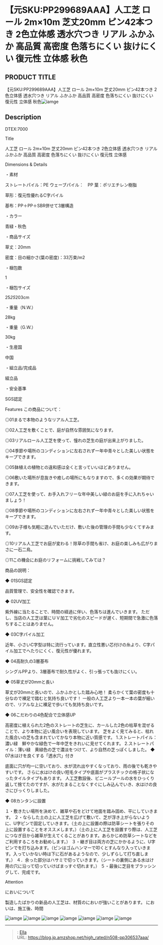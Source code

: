 # 【元SKU:PP299689AAA】人工芝 ロール 2m×10m 芝丈20mm ピン42本つき 2色立体感 透水穴つき リアル ふかふか 高品質 高密度 色落ちにくい 抜けにくい 復元性 立体感 秋色


## PRODUCT TITLE 

【元SKU:PP299689AAA】人工芝 ロール 2m×10m 芝丈20mm ピン42本つき 2色立体感 透水穴つき リアル ふかふか 高品質 高密度 色落ちにくい 抜けにくい 復元性 立体感 秋色![iamge](https://b2bfiles1.gigab2b.cn/image/wkseller/304/人工芝/20200816_3a40a8eae171f7ed6b2cba9957ac23aa.jpg)

## Description

DTEX:7000

Title

人工芝 ロール 2m×10m 芝丈20mm ピン42本つき 2色立体感 透水穴つき リアル ふかふか 高品質 高密度 色落ちにくい 抜けにくい 復元性 立体感

Dimensions &amp; Details



・素材

ストレートパイル：PE
ウェーブパイル：　PP
葉：ポリエチレン樹脂

草形：復元性優れるC字パイル

基布：PP＋PP＋SBR併せて3層構造

・カラー

青緑・秋色

・商品サイズ

草丈：20mm

密度：目の細かさ(葉の密度)：33万束/m2

・梱包数

1

・梱包サイズ

25*25*203cm

・重量（N.W.）

28kg

・重量（G.W.）

30kg

・生産国

中国

・組立品/完成品

組立品

・安全基準

SGS認定





Features
この商品について：

◎01まるで本物のようなリアル人工芝。

◎02人工芝を敷くことで、庭が自然な雰囲気になります。

◎03リアルロール人工芝を使って、憧れの芝生の庭が出来上がりました。

◎04季節や場所のコンディションに左右されず一年中青々とした美しい状態をキープできます。

◎05鉢植えの植物との違和感は全くと言っていいほどありません。

◎06敷いた場所が息抜きや癒しの場所にもなりますので、多くの効果が期待できます。

◎07人工芝を使って、お手入れフリーな年中美しい緑のお庭を手に入れちゃいましょう！

◎08季節や場所のコンディションに左右されず一年中青々とした美しい状態をキープできます。

◎09お子様も気軽に遊んでいただけ、敷いた後の管理の手間も少なくてすみます。

◎10リアル人工芝でお庭が変わる！除草の手間も省け、お庭の楽しみも広がりまさに一石二鳥。

◎11この機会にお庭のリフォームに挑戦してみては？



商品の説明：

◆ 01SGS認定

品質管理で、安全性を確認できます。

◆ 02UV加工

紫外線に当たることで、時間の経過に伴い、色落ちは進んでいきます。
ただし、当店の人工芝は葉にＵＶ加工で劣化のスピードが遅く、短期間で急激に色落ちすることはありません。

◆ 03C字パイル加工

近年、小さいC字型は特に流行っています。直立性悪い芯付けの糸より、C字パイル加工でへたりにくく、復元性が優れます。

◆ 04高耐久の3層基布

シングルPPより、3層基布で耐久性がよく、引っ張っても抜けにくい。

◆ 05草丈が20mmと長い

草丈が20mmと長いので、ふかふかとした踏み心地！
柔らかくて葉の密度も十分なので裸足で踏むと気持ち良いです！
一般の人工芝より一本一本の葉が細いので、リアルな上に裸足で歩いても気持ち良いです。

◆ 06こだわりの4色配合で立体感UP

高密度に植えられた2色のストレートの芝生に、カールした2色の枯草を混ぜることで、より本物に近い風合いを表現しています。
芝をよく見てみると、枯れた風合いの芝も含まれていてかなり本物に近い質感です。
1.ストレートパイル：濃い緑　鮮やかな緑色で一年中芝をきれいに見せてくれます。
2.ストレートパイル：薄い緑　黄緑色の芝で濃淡をつけて、より自然の芝っぽくしました。
◆ 07水はけを良くする「透水穴」付き

底面に穴が均一に空いており、水が流れ出やすくなっており、雨の後でも乾きやすいです。
さらに水はけの良い短毛タイプや底面がプラスチックの格子状になったタイルタイプもあります。
人工芝敷設後、ビニールプールの水をひっくり返して捨てたのですが、水がたまることなくすぐにしみ込んでいき、水はけの良さにびっくりしました。

◆ 08カンタンに設置

１・敷きたい場所を決めて、雑草や石をどけて地面を踏み固め、平にしていきます。
２・ならした土の上に人工芝を広げて敷いて、芝が浮き上がらないように、U字ピンで固定していきます。（土の上に設置の際は防草シートを張りその上に設置することをオススメします。）（土の上に人工芝を設置すり際は、人工芝につなぎ目から雑草が生えてくることがあります。あらかじめ防草シートなどをご利用するころをお勧めします。）
３・継ぎ目は両方の芝にかかるように、U字ピンでを打ち込みます。（ピンはゴムハンマーで叩くとすんなり入っていきます。入っていかない時は下に石があるようなので、少しずらして打ち直します。）
４．余った部分はハサミで切っていきます。（シートの裏側にある水はけ用の穴に沿って切っていけばまっすぐ切れます。）
５・最後に芝目をブラッシングして、完成です。



Attention

においについて

製造したばかりの新品の人工芝は、材質のにおいが強いことがあります。
においは、施工後、時間









![iamge](https://b2bfiles1.gigab2b.cn/image/wkseller/304/人工芝/20200816_02d9c238674f61de21ba5a4a29bf134b.JPG)
![iamge](https://b2bfiles1.gigab2b.cn/image/wkseller/304/人工芝/20200816_0fe90c34a4ac63430cc55a5d083805ec.jpg)
![iamge](https://b2bfiles1.gigab2b.cn/image/wkseller/304/人工芝/20200816_16b1900c9415da2bd661801f2224f299.jpg)
![iamge](https://b2bfiles1.gigab2b.cn/image/wkseller/304/人工芝/20200816_1eac20e72ac7fd9bae58820d5b22a376.JPG)
![iamge](https://b2bfiles1.gigab2b.cn/image/wkseller/304/人工芝/20200816_1f8a7520cbfd58cbc525163ebdd066a3.jpg)
![iamge](https://b2bfiles1.gigab2b.cn/image/wkseller/304/人工芝/20200816_3637ce4cdadff6598183b44d79e4d019.jpg)
![iamge](https://b2bfiles1.gigab2b.cn/image/wkseller/304/人工芝/20200816_3ca47f79cc2b60b30e8ce77ab513c594.jpg)


---

> : [Ella](https://blog.jp.amzshop.net/)  
> URL: https://blog.jp.amzshop.net/high_rated/n508-pp306537aaa/  

